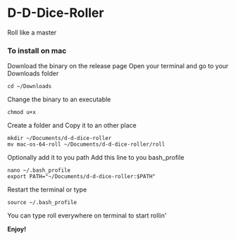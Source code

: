 # D-D-Dice-Roller
Roll like a master


### To install on mac
Download the binary on the release page
Open your terminal and go to your Downloads folder 
```
cd ~/Downloads
```
Change the binary to an executable 
```
chmod u+x
```
Create a folder and Copy it to an other place 
```
mkdir ~/Documents/d-d-dice-roller
mv mac-os-64-roll ~/Documents/d-d-dice-roller/roll
```
Optionally  add it to you path
Add this line to you bash_profile
```
nano ~/.bash_profile 
export PATH="~/Documents/d-d-dice-roller:$PATH"
```
Restart the terminal or type
```
source ~/.bash_profile
```
You can type roll everywhere on terminal to start rollin'

**Enjoy!**
